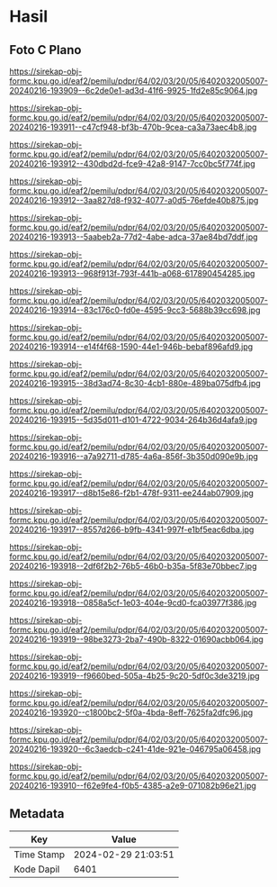 # Hasil

## Foto C Plano

https://sirekap-obj-formc.kpu.go.id/eaf2/pemilu/pdpr/64/02/03/20/05/6402032005007-20240216-193909--6c2de0e1-ad3d-41f6-9925-1fd2e85c9064.jpg

https://sirekap-obj-formc.kpu.go.id/eaf2/pemilu/pdpr/64/02/03/20/05/6402032005007-20240216-193911--c47cf948-bf3b-470b-9cea-ca3a73aec4b8.jpg

https://sirekap-obj-formc.kpu.go.id/eaf2/pemilu/pdpr/64/02/03/20/05/6402032005007-20240216-193912--430dbd2d-fce9-42a8-9147-7cc0bc5f774f.jpg

https://sirekap-obj-formc.kpu.go.id/eaf2/pemilu/pdpr/64/02/03/20/05/6402032005007-20240216-193912--3aa827d8-f932-4077-a0d5-76efde40b875.jpg

https://sirekap-obj-formc.kpu.go.id/eaf2/pemilu/pdpr/64/02/03/20/05/6402032005007-20240216-193913--5aabeb2a-77d2-4abe-adca-37ae84bd7ddf.jpg

https://sirekap-obj-formc.kpu.go.id/eaf2/pemilu/pdpr/64/02/03/20/05/6402032005007-20240216-193913--968f913f-793f-441b-a068-617890454285.jpg

https://sirekap-obj-formc.kpu.go.id/eaf2/pemilu/pdpr/64/02/03/20/05/6402032005007-20240216-193914--83c176c0-fd0e-4595-9cc3-5688b39cc698.jpg

https://sirekap-obj-formc.kpu.go.id/eaf2/pemilu/pdpr/64/02/03/20/05/6402032005007-20240216-193914--e14f4f68-1590-44e1-946b-bebaf896afd9.jpg

https://sirekap-obj-formc.kpu.go.id/eaf2/pemilu/pdpr/64/02/03/20/05/6402032005007-20240216-193915--38d3ad74-8c30-4cb1-880e-489ba075dfb4.jpg

https://sirekap-obj-formc.kpu.go.id/eaf2/pemilu/pdpr/64/02/03/20/05/6402032005007-20240216-193915--5d35d011-d101-4722-9034-264b36d4afa9.jpg

https://sirekap-obj-formc.kpu.go.id/eaf2/pemilu/pdpr/64/02/03/20/05/6402032005007-20240216-193916--a7a92711-d785-4a6a-856f-3b350d090e9b.jpg

https://sirekap-obj-formc.kpu.go.id/eaf2/pemilu/pdpr/64/02/03/20/05/6402032005007-20240216-193917--d8b15e86-f2b1-478f-9311-ee244ab07909.jpg

https://sirekap-obj-formc.kpu.go.id/eaf2/pemilu/pdpr/64/02/03/20/05/6402032005007-20240216-193917--8557d266-b9fb-4341-997f-e1bf5eac6dba.jpg

https://sirekap-obj-formc.kpu.go.id/eaf2/pemilu/pdpr/64/02/03/20/05/6402032005007-20240216-193918--2df6f2b2-76b5-46b0-b35a-5f83e70bbec7.jpg

https://sirekap-obj-formc.kpu.go.id/eaf2/pemilu/pdpr/64/02/03/20/05/6402032005007-20240216-193918--0858a5cf-1e03-404e-9cd0-fca03977f386.jpg

https://sirekap-obj-formc.kpu.go.id/eaf2/pemilu/pdpr/64/02/03/20/05/6402032005007-20240216-193919--98be3273-2ba7-490b-8322-01690acbb064.jpg

https://sirekap-obj-formc.kpu.go.id/eaf2/pemilu/pdpr/64/02/03/20/05/6402032005007-20240216-193919--f9660bed-505a-4b25-9c20-5df0c3de3219.jpg

https://sirekap-obj-formc.kpu.go.id/eaf2/pemilu/pdpr/64/02/03/20/05/6402032005007-20240216-193920--c1800bc2-5f0a-4bda-8eff-7625fa2dfc96.jpg

https://sirekap-obj-formc.kpu.go.id/eaf2/pemilu/pdpr/64/02/03/20/05/6402032005007-20240216-193920--6c3aedcb-c241-41de-921e-046795a06458.jpg

https://sirekap-obj-formc.kpu.go.id/eaf2/pemilu/pdpr/64/02/03/20/05/6402032005007-20240216-193910--f62e9fe4-f0b5-4385-a2e9-071082b96e21.jpg


## Metadata

| Key        | Value               |
| ---------- | ------------------- |
| Time Stamp | 2024-02-29 21:03:51 |
| Kode Dapil | 6401                |




